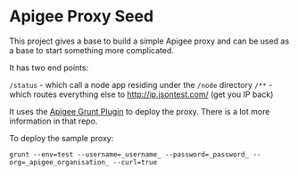 # Apigee Proxy Seed

This project gives a base to build a simple Apigee proxy and can be used as a base to start something more complicated.

It has two end points:

`/status` - which call a node app residing under the `/node` directory
`/**` - which routes everything else to http://ip.jsontest.com/ (get you IP back)

It uses the [Apigee Grunt Plugin](https://github.com/apigeecs/apigee-deploy-grunt-plugin) to deploy the proxy. There is a lot more information in that repo.

To deploy the sample proxy:

```
grunt --env=test --username=_username_ --password=_password_ --org=_apigee_organisation_ --curl=true 
```
